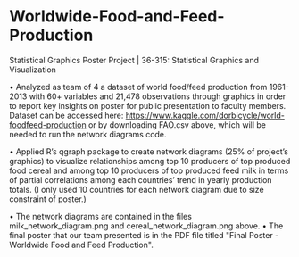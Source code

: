 # Worldwide-Food-and-Feed-Production
Statistical Graphics Poster Project | 36-315: Statistical Graphics and Visualization

•	Analyzed as team of 4 a dataset of world food/feed production from 1961-2013 with 60+ variables and 21,478 observations through graphics in order to report key insights on poster for public presentation to faculty members. Dataset can be accessed here: https://www.kaggle.com/dorbicycle/world-foodfeed-production or by downloading FAO.csv above, which will be needed to run the network diagrams code.

•	Applied R’s qgraph package to create network diagrams (25% of project’s graphics) to visualize relationships among top 10 producers of top produced food cereal and among top 10 producers of top produced feed milk in terms of partial correlations among each countries’ trend in yearly production totals. (I only used 10 countries for each network diagram due to size constraint of poster.) 

•	The network diagrams are contained in the files milk_network_diagram.png and cereal_network_diagram.png above.
• The final poster that our team presented is in the PDF file titled "Final Poster - Worldwide Food and Feed Production".

